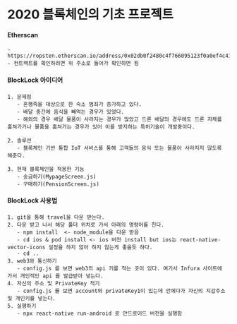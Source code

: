 2020 블록체인의 기초 프로젝트
=======================

#### Etherscan 
    - https://ropsten.etherscan.io/address/0x02db0f2480c4f766095123f0a0ef4c417715e90e 
    - 컨트랙트를 확인하려면 위 주소로 들어가 확인하면 됨

#### BlockLock 아이디어

    1. 문제점
       - 혼행족을 대상으로 한 숙소 범죄가 증가하고 있다.
       - 배달 중간에 음식을 빼먹는 경우가 있었다.
       - 해외의 경우 배달 물품이 사라지는 경우가 많았고 드론 배달의 경우에도 드론 자체를 훔쳐가거나 물품을 훔쳐가는 경우가 있어 이를 방지하는 특허기술이 개발중이다.
    
    2. 솔루션
       - 블록체인 기반 통합 IoT 서비스를 통해 고객들의 음식 또는 물품이 사라지지 않도록 해준다.
    
    3. 현재 블록체인을 적용한 기능
       - 송금하기(MypageScreen.js)
       - 구매하기(PensionScreen.js)

#### BlockLock 사용법
    
    1. git을 통해 travel을 다운 받는다.
    2. 다운 받고 나서 해당 폴더 위치로 가서 아래의 명령어를 친다.
       - npm install  <- node_module을 다운 받음
       - cd ios & pod install <- ios 버전 install but ios는 react-native-vector-icons 설정을 하지 않아 하지 않는게 좋을듯 하다.
       - cd ..
    3. web3와 통신하기
       - config.js 를 보면 web3의 api 키를 적는 곳이 있다. 여기서 Infura 사이트에 가서 개인적인 api 를 발급받아 넣는다.
    4. 자신의 주소 및 PrivateKey 적기
       - config.js 를 보면 account와 privateKey1이 있는데 안에다가 자신의 지갑주소 및 개인키를 넣는다.
    5. 실행하기
       - npx react-native run-android 로 안드로이드 버전을 실행함
